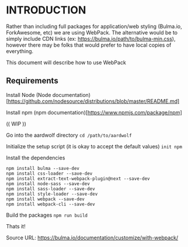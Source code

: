 # INTRODUCTION

Rather than including full packages for application/web styling (Bulma.io, ForkAwesome, etc) we are using WebPack.
The alternative would be to simply include CDN links (ex: https://bulma.io/path/to/bulma-min.css), however there may
be folks that would prefer to have local copies of everything.

This document will describe how to use WebPack

## Requirements
Install Node 
(Node documentation)[https://github.com/nodesource/distributions/blob/master/README.md]

Install npm
(npm documentation)[https://www.npmjs.com/package/npm]


(( WIP ))


Go into the aardwolf directory
`cd /path/to/aardwolf`

 Initialize the setup script (it is okay to accept the default values)
 `init npm`

 Install the dependencies
```
npm install bulma --save-dev
npm install css-loader --save-dev
npm install extract-text-webpack-plugin@next --save-dev
npm install node-sass --save-dev
npm install sass-loader --save-dev
npm install style-loader --save-dev
npm install webpack --save-dev
npm install webpack-cli --save-dev
```
Build the packages
`npm run build`

Thats it!

Source URL:
https://bulma.io/documentation/customize/with-webpack/

